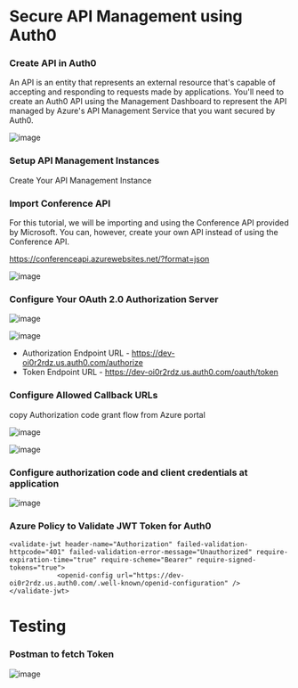 # Secure API Management using Auth0

### Create API in Auth0

An API is an entity that represents an external resource that's capable of accepting and responding to requests made by applications. You'll need to create an Auth0 API using the Management Dashboard to represent the API managed by Azure's API Management Service that you want secured by Auth0.

![image](https://user-images.githubusercontent.com/6815990/152798013-9130aac9-6695-4f35-9093-5dc20fe8941b.png)

### Setup API Management Instances

Create Your API Management Instance

### Import Conference API 

For this tutorial, we will be importing and using the Conference API provided by Microsoft. You can, however, create your own API instead of using the Conference API.

https://conferenceapi.azurewebsites.net/?format=json

![image](https://user-images.githubusercontent.com/6815990/152799017-bdfde8df-0f0e-4e7b-9362-c9bbeb7ca256.png)

### Configure Your OAuth 2.0 Authorization Server

![image](https://user-images.githubusercontent.com/6815990/152799452-45889649-1bd6-47d2-92b3-5dcf2519e264.png)

![image](https://user-images.githubusercontent.com/6815990/152837781-78098b27-732e-4090-a451-81f4e0b669d5.png)

- Authorization Endpoint URL - https://dev-oi0r2rdz.us.auth0.com/authorize
- Token Endpoint URL - https://dev-oi0r2rdz.us.auth0.com/oauth/token
### Configure Allowed Callback URLs

copy Authorization code grant flow from Azure portal 

![image](https://user-images.githubusercontent.com/6815990/152838992-8156f091-619e-41fe-8e2e-fbbf53255941.png)


![image](https://user-images.githubusercontent.com/6815990/152838717-25d51c64-0703-4a30-ba01-e3f17671280f.png)

### Configure authorization code and client credentials at application

![image](https://user-images.githubusercontent.com/6815990/152840157-2ae3e278-348c-40b6-951e-0ce86a53180c.png)


### Azure Policy to Validate JWT Token for Auth0
```
<validate-jwt header-name="Authorization" failed-validation-httpcode="401" failed-validation-error-message="Unauthorized" require-expiration-time="true" require-scheme="Bearer" require-signed-tokens="true">
            <openid-config url="https://dev-oi0r2rdz.us.auth0.com/.well-known/openid-configuration" />
</validate-jwt>
```

# Testing

### Postman to fetch Token

![image](https://user-images.githubusercontent.com/6815990/152840926-4f24d796-1b69-4cf6-a45e-22fcb41fa650.png)
